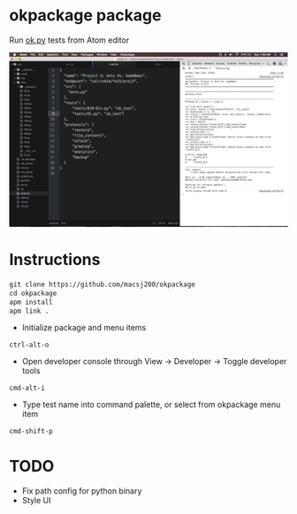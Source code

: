 # okpackage package

Run [ok.py](https://github.com/Cal-CS-61A-Staff/ok) tests from Atom editor

![screenshot](./screenshot.png)

Instructions
============
```
git clone https://github.com/macsj200/okpackage
cd okpackage
apm install
apm link .
```

* Initialize package and menu items
```
ctrl-alt-o
```

* Open developer console through View -> Developer -> Toggle developer tools
```
cmd-alt-i
```

* Type test name into command palette, or select from okpackage menu item
```
cmd-shift-p
```


TODO
====
* Fix path config for python binary
* Style UI
